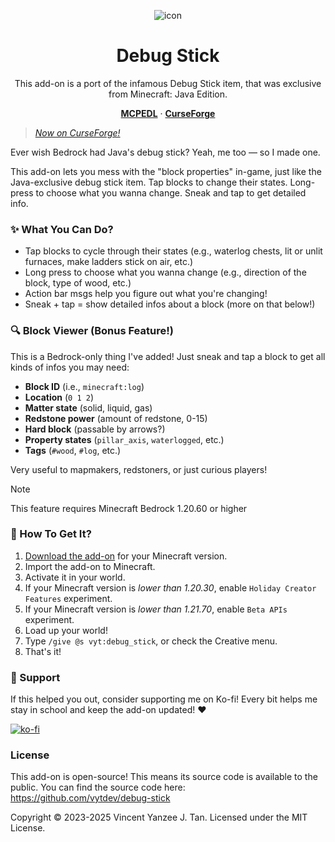 <div align="center">

![icon](pack/pack_icon.png)

# Debug Stick

This add-on is a port of the infamous Debug Stick item, that was
exclusive from Minecraft: Java Edition.

[**MCPEDL**][mcpedl] &middot; [**CurseForge**][curseforge]

</div>

> [*Now on CurseForge!*](https://www.curseforge.com/minecraft-bedrock/addons/debug-stick)

Ever wish Bedrock had Java's debug stick? Yeah, me too &mdash; so I made one.

This add-on lets you mess with the "block properties" in-game, just like the
Java-exclusive debug stick item. Tap blocks to change their states. Long-press
to choose what you wanna change. Sneak and tap to get detailed info.

### ✨ What You Can Do?

- Tap blocks to cycle through their states (e.g., waterlog chests, lit or
  unlit furnaces, make ladders stick on air, etc.)
- Long press to choose what you wanna change (e.g., direction of the block,
  type of wood, etc.)
- Action bar msgs help you figure out what you're changing!
- Sneak + tap = show detailed infos about a block (more on that below!)

### 🔍 Block Viewer (Bonus Feature!)

This is a Bedrock-only thing I've added! Just sneak and tap a block to get all
kinds of infos you may need:

- **Block ID** (i.e., `minecraft:log`)
- **Location** (`0 1 2`)
- **Matter state** (solid, liquid, gas)
- **Redstone power** (amount of redstone, 0-15)
- **Hard block** (passable by arrows?)
- **Property states** (`pillar_axis`, `waterlogged`, etc.)
- **Tags** (`#wood`, `#log`, etc.)

Very useful to mapmakers, redstoners, or just curious players!

> [!NOTE]
> This feature requires Minecraft Bedrock 1.20.60 or higher

### 🎁 How To Get It?

1. [Download the add-on][dload] for your Minecraft version.
2. Import the add-on to Minecraft.
3. Activate it in your world.
4. If your Minecraft version is *lower than 1.20.30*, enable
   `Holiday Creator Features` experiment.
5. If your Minecraft version is *lower than 1.21.70*, enable
   `Beta APIs` experiment.
6. Load up your world!
7. Type `/give @s vyt:debug_stick`, or check the Creative menu.
8. That's it!

### 🎉 Support

If this helped you out, consider supporting me on Ko-fi! Every bit helps me
stay in school and keep the add-on updated! ❤️

[![ko-fi](https://ko-fi.com/img/githubbutton_sm.svg)](https://ko-fi.com/W7W51I5VSO)

### License

This add-on is open-source! This means its source code is available to the
public. You can find the source code here:
https://github.com/vytdev/debug-stick

Copyright &copy; 2023-2025 Vincent Yanzee J. Tan.
Licensed under the MIT License.


<!-- long links -->

[mcpedl]: https://mcpedl.com/debug-stick
[curseforge]: https://www.curseforge.com/minecraft-bedrock/addons/debug-stick
[releases]: https://github.com/vytdev/debug-stick/releases
[dload]: https://www.curseforge.com/minecraft-bedrock/addons/debug-stick/files
